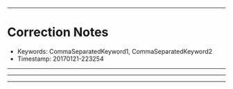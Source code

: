 


------------------------------------------------
Correction Notes <a name="20170121-223254"></a>
================================================
* Keywords: CommaSeparatedKeyword1, CommaSeparatedKeyword2
* Timestamp: 20170121-223254

------------------------------------------------
------------------------------------------------



------------------------------------------------


